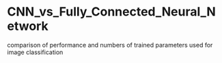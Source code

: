 # CNN_vs_Fully_Connected_Neural_Network
comparison of performance and numbers of trained parameters used for image classification

